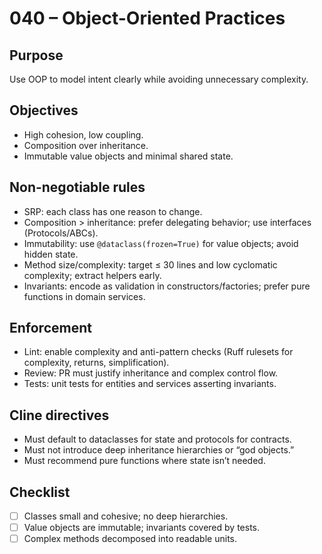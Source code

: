 # 040 – Object-Oriented Practices

## Purpose
Use OOP to model intent clearly while avoiding unnecessary complexity.

## Objectives
- High cohesion, low coupling.
- Composition over inheritance.
- Immutable value objects and minimal shared state.

## Non-negotiable rules
- SRP: each class has one reason to change.
- Composition > inheritance: prefer delegating behavior; use interfaces (Protocols/ABCs).
- Immutability: use `@dataclass(frozen=True)` for value objects; avoid hidden state.
- Method size/complexity: target ≤ 30 lines and low cyclomatic complexity; extract helpers early.
- Invariants: encode as validation in constructors/factories; prefer pure functions in domain services.

## Enforcement
- Lint: enable complexity and anti-pattern checks (Ruff rulesets for complexity, returns, simplification).
- Review: PR must justify inheritance and complex control flow.
- Tests: unit tests for entities and services asserting invariants.

## Cline directives
- Must default to dataclasses for state and protocols for contracts.
- Must not introduce deep inheritance hierarchies or “god objects.”
- Must recommend pure functions where state isn’t needed.

## Checklist
- [ ] Classes small and cohesive; no deep hierarchies.
- [ ] Value objects are immutable; invariants covered by tests.
- [ ] Complex methods decomposed into readable units.
